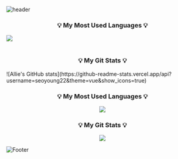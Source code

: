 ![header](https://capsule-render.vercel.app/api?type=waving&height=200&text=Allie's%20Github!&color=0:c2e59c,100:64b3f4)

<h3 align="center">💡 My Most Used Languages 💡</h3>
<img src="https://github-readme-stats.vercel.app/api/top-langs/?username=seoyoung22&align="center"&layout=compact"><br><br>
<h3 align="center">💡 My Git Stats 💡</h3>
![Allie's GitHub stats](https://github-readme-stats.vercel.app/api?username=seoyoung22&theme=vue&show_icons=true)

<h3 align="center">💡 My Most Used Languages 💡</h3>
<p align="center">
  <a href="https://github.com/$seoyoung22">
    <img align="center" src="https://github-readme-stats.vercel.app/api/top-langs/?username=$seoyoung22&layout=compact&show_icons=$True&show_owner=$True&hide_title=$false&theme=$nord" />
  </a>
</p>
<h3 align="center">💡 My Git Stats 💡</h3>
<p align="center">
  <a href="https://github.com/$seoyoung22">
    <img align="center" src="https://github-readme-stats.vercel.app/api?username=$seoyoung22&hide_title=$ture&show_icons=$true&include_all_commits=$true&theme=$nord" />
  </a>
</p>



![Footer](https://capsule-render.vercel.app/api?type=waving&height=200&color=0:c2e59c,100:64b3f4&section=footer)

